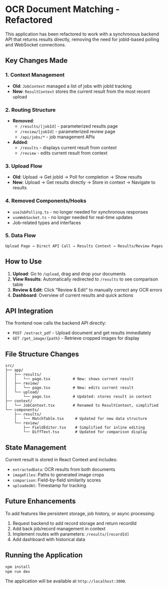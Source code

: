 # OCR Document Matching - Refactored

This application has been refactored to work with a synchronous backend API that returns results directly, removing the need for jobId-based polling and WebSocket connections.

## Key Changes Made

### 1. Context Management
- **Old**: `JobContext` managed a list of jobs with jobId tracking
- **New**: `ResultContext` stores the current result from the most recent upload

### 2. Routing Structure
- **Removed**: 
  - `/results/[jobId]` - parameterized results page
  - `/review/[jobId]` - parameterized review page
  - `/api/jobs/*` - job management APIs
- **Added**: 
  - `/results` - displays current result from context
  - `/review` - edits current result from context

### 3. Upload Flow
- **Old**: Upload → Get jobId → Poll for completion → Show results
- **New**: Upload → Get results directly → Store in context → Navigate to results

### 4. Removed Components/Hooks
- `useJobPolling.ts` - no longer needed for synchronous responses
- `useWebSocket.ts` - no longer needed for real-time updates
- Job-related types and interfaces

### 5. Data Flow
```
Upload Page → Direct API Call → Results Context → Results/Review Pages
```

## How to Use

1. **Upload**: Go to `/upload`, drag and drop your documents
2. **View Results**: Automatically redirected to `/results` to see comparison table
3. **Review & Edit**: Click "Review & Edit" to manually correct any OCR errors
4. **Dashboard**: Overview of current results and quick actions

## API Integration

The frontend now calls the backend API directly:
- `POST /extract_pdf` - Upload document and get results immediately
- `GET /get_image/{path}` - Retrieve cropped images for display

## File Structure Changes

```
src/
├── app/
│   ├── results/
│   │   └── page.tsx          # New: shows current result
│   ├── review/
│   │   └── page.tsx          # New: edits current result
│   └── upload/
│       └── page.tsx          # Updated: stores result in context
├── context/
│   └── JobContext.tsx        # Renamed to ResultContext, simplified
└── components/
    ├── results/
    │   └── MatchTable.tsx     # Updated for new data structure
    └── review/
        ├── FieldEditor.tsx    # Simplified for inline editing
        └── DiffText.tsx       # Updated for comparison display
```

## State Management

Current result is stored in React Context and includes:
- `extractedData`: OCR results from both documents
- `imageFiles`: Paths to generated image crops
- `comparison`: Field-by-field similarity scores
- `uploadedAt`: Timestamp for tracking

## Future Enhancements

To add features like persistent storage, job history, or async processing:
1. Request backend to add record storage and return recordId
2. Add back job/record management in context
3. Implement routes with parameters: `/results/[recordId]`
4. Add dashboard with historical data

## Running the Application

```bash
npm install
npm run dev
```

The application will be available at `http://localhost:3000`.